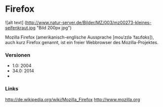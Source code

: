 # Firefox
![alt text]
(http://www.natur-server.de/Bilder/MZ/003/mz00273-kleines-seifenkraut.jpg "Bild 200px jpg")

Mozilla Firefox (amerikanisch-englische Aussprache [moʊˈzɪlə ˈfaɪɹfɑks]),
auch kurz Firefox genannt, ist ein freier Webbrowser des Mozilla-Projektes.

### Versionen
* 1.0: 2004
* 34.0: 2014
* 

### Links
http://de.wikipedia.org/wiki/Mozilla_Firefox
http://www.mozilla.org
